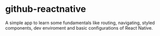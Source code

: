 # github-reactnative
A simple app to learn some fundamentals like routing, navigating, styled components, dev enviroment and basic configurations of React Native.
